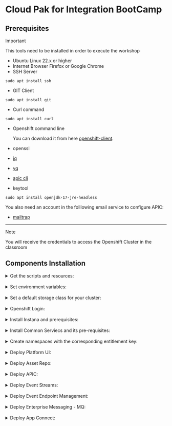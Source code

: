 # Cloud Pak for Integration BootCamp

## Prerequisites
> [!IMPORTANT]
> This tools need to be installed in order to execute the workshop
- Ubuntu Linux 22.x or higher
- Internet Browser Firefox or Google Chrome
- SSH Server
```
sudo apt install ssh
```
- GIT Client
```
sudo apt install git
```
- Curl command
```
sudo apt install curl
```
- Openshift command line

   You can download it from here [openshift-client](https://mirror.openshift.com/pub/openshift-v4/x86_64/clients/ocp/4.14.21/openshift-client-linux-4.14.21.tar.gz).
- openssl
- [jq](https://stedolan.github.io/jq/)
- [yq](https://github.com/mikefarah/yq/releases/download/v4.43.1/yq_linux_amd64)
- [apic cli](https://github.com/fxnaranjo/cp4i-bootcamp/blob/main/apic/toolkit-linux.tgz)
- keytool
```
sudo apt install openjdk-17-jre-headless
```
You also need an account in the folllowing email service to configure APIC:

- [mailtrap](https://mailtrap.io/)

---

> [!NOTE]
> You will receive the credentials to access the Openshift Cluster in the classroom

## Components Installation



<details>
<summary>
Get the scripts and resources:
</summary>

1. Clone the repository:
   ```
   git clone https://github.com/fxnaranjo/cp4i-bootcamp
   ```
</details>
&nbsp; 

<details>
<summary>
Set environment variables:
</summary>

1. Set CP4I version:
   ```
   export CP4I_VER=2023.4
   ```
2. Set the OCP type based on the storage classes in your cluster:
   ```
   export OCP_TYPE=ODF
   ```
3. Configure mail server Credentials
   ```
   export MAILTRAP_USER=<my-mailtrap-user>
   export MAILTRAP_PWD=<my-mailtrap-pwd>
   ```
</details>
&nbsp; 

<details>
<summary>
Set a default storage class for your cluster:
</summary>

1. The OCP cluster was provisioned Tech Zone use the following script to set the proper default storage class:
   ```
   scripts/99-odf-tkz-set-scs.sh
   ```
</details>
&nbsp; 

<details>
<summary>
Openshift Login:
</summary>  

1. Run script:
   ```
   scripts/00b-logging-install.sh
   ```
   Confirm installation completed successfully, you can run the following commands:
   ```
   oc get csv -n openshift-logging
   oc get pods -n openshift-logging
   ```
   You should receive a response like this for each command respectively.
   ```
   NAME                            DISPLAY                            VERSION   REPLACES   PHASE
   cluster-logging.v5.6.1          Red Hat OpenShift Logging          5.6.1                Succeeded
   elasticsearch-operator.v5.6.1   OpenShift Elasticsearch Operator   5.6.1                Succeeded
   ```

   ```
   NAME                                            READY   STATUS      RESTARTS   AGE
   cluster-logging-operator-756b4c48cc-lhkzs       1/1     Running     0          6m41s
   collector-njm62                                 2/2     Running     0          5m36s
   collector-nxpmd                                 2/2     Running     0          5m36s
   collector-xjl96                                 2/2     Running     0          5m36s
   collector-xsv6b                                 2/2     Running     0          5m36s
   collector-z9k9l                                 2/2     Running     0          5m36s
   elasticsearch-cdm-dxgp4gmf-1-577dc997c-sk7kg    2/2     Running     0          5m36s
   elasticsearch-cdm-dxgp4gmf-2-5f5d564466-cgk6x   2/2     Running     0          5m35s
   elasticsearch-cdm-dxgp4gmf-3-8695d6658c-lxblf   2/2     Running     0          5m33s
   elasticsearch-im-app-27947625-m6qd9             0/1     Completed   0          2m58s
   elasticsearch-im-audit-27947625-ht4jj           0/1     Completed   0          2m58s
   elasticsearch-im-infra-27947625-r9j8c           0/1     Completed   0          2m58s
   kibana-746f699cc-72qfk                          2/2     Running     0          5m34s
   ```
</details>
&nbsp; 

<details>
<summary>
Install Instana and prerequisites:
</summary>

1. Deploy prerequisites runnning script:
   ```
   scripts/01a-tracing-install.sh
   ```
   To confirm the installation completed successfully you can run the following commands:
   ```
   oc get csv -n openshift-distributed-tracing
   oc get jaeger -n openshift-distributed-tracing
   ```
   You should receive a response like this for each command respectively.
   ```
   NAME                               DISPLAY                                                 VERSION    REPLACES                           PHASE
   elasticsearch-operator.v5.6.1      OpenShift Elasticsearch Operator                        5.6.1                                         Succeeded
   jaeger-operator.v1.39.0-3          Red Hat OpenShift distributed tracing platform          1.39.0-3   jaeger-operator.v1.34.1-5          Succeeded
   opentelemetry-operator.v0.63.1-4   Red Hat OpenShift distributed tracing data collection   0.63.1-4   opentelemetry-operator.v0.60.0-2   Succeeded
   ```

   ```
   NAME                         STATUS    VERSION   STRATEGY   STORAGE   AGE
   jaeger-all-in-one-inmemory   Running   1.39.0    allinone   memory    18m
   ```
2. Set environment variables:
   ```
   export ZONE_NAME=BOOTCAMP-ZONE
   export CLUSTER_NAME=<my-cluster-name>
   export INSTANA_APP_KEY=ORiJrirMTj6PiA67APP16g
   export INSTANA_SVC_ENDPOINT=ingress-coral-saas.instana.io
   export INSTANA_SVC_PORT=443
   ```
3. Install Instana running script:
   ```
   scripts/01b-instana-install.sh
   ```
   To confirm the installation completed successfully you can run the following commands:
   ```
   oc get csv -n instana-agent
   oc get pods -n instana-agent
   ```
   You should receive a response like this for each command respectively.
   ```
   NAME                               DISPLAY                                                 VERSION    REPLACES                           PHASE
   cert-manager.v1.11.0               cert-manager                                            1.11.0     cert-manager.v1.10.2               Succeeded
   elasticsearch-operator.v5.6.2      OpenShift Elasticsearch Operator                        5.6.2      elasticsearch-operator.v5.6.1      Succeeded
   instana-agent-operator.v2.0.9      Instana Agent Operator                                  2.0.9      instana-agent-operator.v2.0.8      Succeeded
   jaeger-operator.v1.39.0-3          Red Hat OpenShift distributed tracing platform          1.39.0-3   jaeger-operator.v1.34.1-5          Succeeded
   opentelemetry-operator.v0.63.1-4   Red Hat OpenShift distributed tracing data collection   0.63.1-4   opentelemetry-operator.v0.60.0-2   Succeeded
   ```

   ```
   NAME                  READY   STATUS    RESTARTS   AGE
   instana-agent-75dkm   1/1     Running   0          5m6s 
   instana-agent-8gr46   1/1     Running   0          5m6s
   instana-agent-xpj95   1/1     Running   0          5m6s
   instana-agent-xxncc   1/1     Running   0          5m6s
   instana-agent-zvflw   1/1     Running   0          5m6s
   ```
4. Set environment variable:
   ```
   export CP4I_TRACING=YES
   ```

</details>
&nbsp;

<details>
<summary>
Install Common Serviecs and its pre-requisites:
</summary>   

1. Install Cert Manager Operator:
   ```
   oc create -f resources/00-cert-manager-namespace.yaml
   oc create -f resources/00-cert-manager-operatorgroup.yaml
   oc create -f resources/00-cert-manager-subscription.yaml
   ```
   Confirm the subscription has been completed successfully before moving to the next step running the following command:
   ```
   oc get pods -n cert-manager-operator
   ```
   You should get a response like this:
   ```
   NAME                                                        READY   STATUS    RESTARTS   AGE
   cert-manager-operator-controller-manager-7f779b98b4-2f64r   2/2     Running   0          13h
   ```
2. Install Postgress SQL Catalog Source:
   ```
   oc create -f catalog-sources/${CP4I_VER}/01-postgress-sql-catalog-source-4.18.0.yaml
   ```
   Confirm the catalog source has been deployed successfully before moving to the next step running the following command:
   ```
   oc get pods -n openshift-marketplace | grep postgresql
   ```
   You should get a response like this:
   ```
   cloud-native-postgresql-catalog-jsmbk                             1/1     Running     0             14h
   ```
3. Install Common Services Catalog Source:
   ```
   oc create -f catalog-sources/${CP4I_VER}/02-common-services-catalog-source-4.4.0.yaml
   ```
   Confirm the catalog source has been deployed successfully before moving to the next step running the following command:
   ```
   oc get pods -n openshift-marketplace | grep opencloud
   ```
   You should get a response like this:
   ```
   opencloud-operators-fhbfd                                         1/1     Running     0             14h
   ```
4. Create the Common Services namespace:
   ```
   oc create namespace ibm-common-services
   ```
5. Install Common Services Operator:
   ```
   oc create -f subscriptions/${CP4I_VER}/00-common-service-subscription.yaml
   ```
   Confirm the operator has been deployed successfully before moving to the next step running the following command:
   ```
   oc get pods -n openshift-operators | grep ibm-common-service
   ```
   You should get a response like this:
   ```
   ibm-common-service-operator-8c9b944f4-nkkgb                       1/1     Running     0          14h
   ```
</details>
&nbsp; 

<details>
<summary>
Create namespaces with the corresponding entitlement key:
</summary>

1. Set your entitlement key:
   ```
   export ENT_KEY=<my-key>
   ```
2. Create namespaces:
   ```
   scripts/02a-cp4i-ns-key-config.sh
   ```
</details>
&nbsp; 

<details>
<summary>
Deploy Platform UI:
</summary>

1. Install Platform UI Catalog Source:
   ```
   oc create -f catalog-sources/${CP4I_VER}/03-platform-navigator-catalog-source-7.2.2.yaml
   ```
   Confirm the catalog source has been deployed successfully before moving to the next step running the following command: 
   ```
   oc get pods -n openshift-marketplace | grep ibm-integration-platform-navigator
   ```
   You should get a response like this:
   ```
   ibm-integration-platform-navigator-catalog-xsm4w                  1/1     Running     0             14h
   ```
2. Install Platform UI Operator:
   ```
   oc create -f subscriptions/${CP4I_VER}/01-platform-navigator-subscription.yaml
   ```
   Confirm the operator has been deployed successfully before moving to the next step running the following command:
   ```
   oc get pods -n openshift-operators | grep ibm-integration-platform-navigator
   ```
   You should get a response like this:
   ```
   ibm-integration-platform-navigator-operator-6489bb9b7-tcnz8       1/1     Running     0          14h
   ```
3. Deploy a Platform UI instance (this may take 15 minutes):
   ```
   oc create -f instances/${CP4I_VER}/common/01-platform-navigator-instance.yaml
   ```
   Confirm the instance has been deployed successfully before moving to the next step running the following command:
   ```
   oc get platformnavigator -n tools
   ```
   You should get a response like this:
   ```
   NAME             REPLICAS   VERSION      STATUS   READY   LASTUPDATE   AGE   MESSAGE
   cp4i-navigator   1          2023.4.1-0   Ready    True    13h          14h   Platform UI has been provisioned.
   ```
4. Once the Platform UI instance is up and running get the access info:
   ```
   scripts/03b-cp4i-access-info.sh
   ```
   Note the password is temporary and you will be required to change it the first time you log into Platform UI.
</details>
&nbsp; 

<details>
<summary>
Deploy Asset Repo: 
</summary>

1. Install Asset Repo Catalog Source:
   ```
   oc create -f catalog-sources/${CP4I_VER}/04-asset-repo-catalog-source-1.6.2.yaml
   ```
   Confirm the catalog source has been deployed successfully before moving to the next step running the following command: 
   ```
   oc get pods -n openshift-marketplace | grep ibm-integration-asset-repository
   ```
   You should get a response like this:
   ```
   ibm-integration-asset-repository-catalog-7cm4f                    1/1     Running     0             14h
   ```
2. Install Asset Repo Operator:
   ```
   oc create -f subscriptions/${CP4I_VER}/02-asset-repo-subscription.yaml
   ```
   Confirm the operator has been deployed successfully before moving to the next step running the following command:
   ```
   oc get pods -n openshift-operators | grep ibm-integration-asset-repository
   ```
   You should get a response like this:
   ```
   ibm-integration-asset-repository-operator-7d7785d9b5-thcgd        1/1     Running     0          14h
   ```
3. Deploy an Asset Repo instance (this may take 5 minutes):
   ```
   oc create -f instances/${CP4I_VER}/${OCP_TYPE}/02-asset-repo-ai-instance.yaml
   ```
   Confirm the instance has been deployed successfully before moving to the next step running the following command:
   ```
   oc get assetrepository -n tools
   ```
   You should get a response like this:
   ```
   NAME            PHASE   VERSION      AGE
   asset-repo-ai   Ready   2023.4.1-0   14h
   ```
</details>
&nbsp;

<details>
<summary>
Deploy APIC: 
</summary>

1. Install DataPower Catalog Source:
   ```
   oc create -f catalog-sources/${CP4I_VER}/05-datapower-catalog-source-1.9.1.yaml
   ```
   Confirm the catalog source has been deployed successfully before moving to the next step running the following command: 
   ```
   oc get pods -n openshift-marketplace | grep ibm-datapower
   ```
   You should get a response like this:
   ```
   ibm-datapower-operator-catalog-8kmfg                              1/1     Running     0             14h
   ```
2. Install APIC Catalog Source:
   ```
   oc create -f catalog-sources/${CP4I_VER}/07-api-connect-catalog-source-5.1.0.yaml
   ```
   Confirm the catalog source has been deployed successfully before moving to the next step running the following command: 
   ```
   oc get pods -n openshift-marketplace | grep ibm-apiconnect
   ```
   You should get a response like this:
   ```
   ibm-apiconnect-catalog-8hk4q                                      1/1     Running     0             14h
   ```
3. Install APIC Operator (including DataPower):
   ```
   oc create -f subscriptions/${CP4I_VER}/04-api-connect-subscription.yaml
   ```
   Confirm the operators have been deployed successfully before moving to the next step running the following commands:
   ```
   oc get pods -n openshift-operators | grep datapower
   oc get pods -n openshift-operators | grep ibm-apiconnect
   ```
   You should get responses like these:
   ```
   datapower-operator-55cd67ddd9-m2s89                               1/1     Running     0          14h
   datapower-operator-conversion-webhook-974b5c64d-lql8r             1/1     Running     0          14h
   ```
   ```
   ibm-apiconnect-7fcdd447c7-qh8wh                                   1/1     Running     0          14h
   ```
4. Deploy APIC instance with some extra features enabled (this may take 30 minutes):
   ```
   scripts/07d-apic-inst-deploy-instana.sh
   ```
   Confirm the installation completed successfully after receiving the email before moving to the next step running the following commands:
   ```
   oc get apiconnectcluster -n tools
   ```
   Note this will take almost 30 minutes, so be patient, and at the end you should get a response like this:
   ```
   NAME        READY   STATUS   VERSION    RECONCILED VERSION   MESSAGE                        AGE
   apim-demo   6/6     Ready    10.0.7.0   10.0.7.0-5560        API Connect cluster is ready   14h
   ```
5. Configure APIC integration with Instana:
   ```
   scripts/07e-apic-instana-config.sh
   ```
6. Configure the email server in APIC:
   ```
   scripts/07f-apic-initial-config.sh
   ```
7. Create a Provider Organization for admin user:
   ```
   scripts/07g-apic-new-porg-cs.sh
   ```
</details>
&nbsp;

<details>
<summary>
Deploy Event Streams: 
</summary>

1. Install Event Streams Catalog Source:
   ```
   oc create -f catalog-sources/${CP4I_VER}/08-event-streams-catalog-source-3.3.1.yaml
   ```
   Confirm the catalog source has been deployed successfully before moving to the next step running the following command: 
   ```
   oc get pods -n openshift-marketplace | grep ibm-eventstreams
   ```
   You should get a response like this:
   ```
   ibm-eventstreams-catalog-f9zhs                                    1/1     Running     0             14h
   ```
2. Install Event Streams Operator:
   ```
   oc create -f subscriptions/${CP4I_VER}/05-event-streams-subscription.yaml
   ```
   Confirm the operator has been deployed successfully before moving to the next step running the following command:
   ```
   oc get pods -n openshift-operators | grep eventstreams-cluster
   ```
   You should get a response like this:
   ```
   eventstreams-cluster-operator-fb7796569-nxn8d                     1/1     Running     0          13h
   ```
3. Deploy Event Streams instance (this may take 8 minutes):
   ```
   oc create -f instances/${CP4I_VER}/${OCP_TYPE}/05-event-streams-instance.yaml
   ```
   Confirm the instance has been deployed successfully before moving to the next step running the following command:
   ```
   oc get eventstreams -n tools
   ```
   Note this will take few minutes, so be patient, and at some point you may see some errors, but at the end you should get a response like this:
   ```
   NAME      STATUS
   es-demo   Ready
   ```
4. Create topics and users:
   ```
   oc create -f resources/02a-es-initial-config.yaml
   ```
5. Enable Kafka Connect:
   ```
   scripts/08c-event-streams-kafka-connect-config.sh
   ```
   Confirm the instance has been deployed successfully before moving to the next step running the following command:
   ```
   oc get kafkaconnects -n tools
   ```
   Note this will take few minutes, but at the end you should get a response like this:
   ```
   NAME                  DESIRED REPLICAS   READY
   jgr-connect-cluster   1                  True
   ```
6. Enable Kafka Connector:
   ```
   scripts/08e-event-streams-kafka-connector-datagen-config.sh
   ```
   Confirm the instances has been deployed successfully before moving to the next step running the following command:
   ```
   oc get kafkaconnector -n tools
   ```
   Note this will take few minutes, but at the end you should get a response like this:
   ```
   NAME                 CLUSTER               CONNECTOR CLASS                                                         MAX TASKS   READY
   kafka-datagen        jgr-connect-cluster   com.ibm.eventautomation.demos.loosehangerjeans.DatagenSourceConnector   1           True
   kafka-datagen-avro   jgr-connect-cluster   com.ibm.eventautomation.demos.loosehangerjeans.DatagenSourceConnector   1           True
   ```
</details>
&nbsp;

<details>
<summary>
Deploy Event Endpoint Management: 
</summary>

1. Install EEM Catalog Source:
   ```
   oc create -f catalog-sources/${CP4I_VER}/13-eem-catalog-source-11.1.3.yaml
   ```
   Confirm the catalog source has been deployed successfully before moving to the next step running the following command: 
   ```
   oc get pods -n openshift-marketplace | grep ibm-eventendpointmanagement
   ```
   You should get a response like this:
   ```
   ibm-eventendpointmanagement-catalog-vm7zf                         1/1     Running     0              3d23h
   ```
2. Install EEM Operator:
   ```
   oc create -f subscriptions/${CP4I_VER}/09-eem-subscription.yaml
   ```
   Confirm the operator has been deployed successfully before moving to the next step running the following command:
   ```
   oc get pods -n openshift-operators | grep ibm-eem
   ```
   You should get a response like this:
   ```
   ibm-eem-operator-58b798fb99-lg9sp                                 1/1     Running     0              3d23h
   ```
3. Set passwords via environment variables:
   ```
   export EEM_ADMIN_PWD=admin
   export EEM_USER_PWD=admin
   ```
4. Deploy EEM Manager instance:
   ```
   scripts/19a-eem-manager-inst-deploy.sh
   ```
   Confirm the instance has been deployed successfully before moving to the next step running the following command:
   ```
   oc get eventendpointmanagement -n tools
   ```
   Note this will take few minutes, so be patient, but at the end you should get a response like this:
   ```
   NAME           PHASE     RECONCILED VERSION   UI ENDPOINT                                                                                       GATEWAY ENDPOINT
   eem-mgr-demo   Running   11.1.1               https://eem-mgr-demo-ibm-eem-manager-tools.apps.6597480c8e1478001153ba0d.cloud.techzone.ibm.com   https://eem-mgr-demo-ibm-eem-gateway-tools.apps.6597480c8e1478001153ba0d.cloud.techzone.ibm.com
   ```
5. Deploy EEM Gateway instance:
   ```
   scripts/19b-eem-gateway-inst-deploy.sh
   ```
   Confirm the instance has been deployed successfully before moving to the next step running the following command:
   ```
   oc get eventgateway -n tools
   ```
   Note this will take few minutes, so be patient, but at the end you should get a response like this:
   ```
   NAME          PHASE     RECONCILED VERSION   ENDPOINT
   eem-gw-demo   Running   11.1.1               https://eem-gw-demo-ibm-egw-rt-tools.apps.6597480c8e1478001153ba0d.cloud.techzone.ibm.com
   ```
6. Integrate EEM with APIC instance:
   1. Run script (wait for eem pod to restart):
      ```
      scripts/19c-eem-tls-profiles-apic-config.sh
      ```
   2. Run script:
      ```
      scripts/19d-eem-gateway-apic-config.sh
      ```
   3. Set environment variable:
      ```
      export EEM_APIC_INT=YES
      ```
7. Get token for post deployment configuration:

   Follow instructions listed [here](https://ibm.github.io/event-automation/eem/security/api-tokens/#creating-a-token)

8. Set environment variable for token:
   ```
   export EEM_TOKEN=<my-eem-token>
   ```
9. Populate EEM Catalog:
   ```
   scripts/19e-eem-manager-config.sh
   ```
</details>
&nbsp; 

<details>
<summary>
Deploy Enterprise Messaging - MQ: 
</summary>

1. Install MQ Catalog Source:
   ```
   oc create -f catalog-sources/${CP4I_VER}/09-mq-catalog-source-3.1.0.yaml 
   ```
   Confirm the catalog source has been deployed successfully before moving to the next step running the following command: 
   ```
   oc get pods -n openshift-marketplace | grep ibmmq
   ```
   You should get a response like this:
   ```
   ibmmq-operator-catalogsource-4h9ql                                1/1     Running     0              3d23h
   ```
2. Install MQ Operator:
   ```
   oc create -f subscriptions/${CP4I_VER}/06-mq-subscription.yaml
   ```
   Confirm the operator has been deployed successfully before moving to the next step running the following command:
   ```
   oc get pods -n openshift-operators | grep ibm-mq
   ```
   You should get a response like this:
   ```
   ibm-mq-operator-5965468479-btnkh                                  1/1     Running     0               3d23h
   ```
3. Set MQ namespace environment variable:
   ```
   export MQ_NAMESPACE=cp4i-mq
   ```
4. Create certificates and extra route:
   ```
   scripts/10a-qmgr-pre-config.sh
   ```
5. Create configmap with MQ configuration:
   ```
   oc create -f resources/03c-qmgr-mqsc-config.yaml
   ```
6. Deploy MQ Queue Manager instance:
   ```
   scripts/10b-qmgr-inst-deploy.sh
   ```
   Confirm the instance has been deployed successfully before moving to the next step running the following command:
   ```
   oc get queuemanager -n tools
   ```
   Note this will take few minutes, but at the end you should get a response like this:
   ```
   NAME        PHASE
   qmgr-demo   Running
   ```
7. Deploy Kafka Connect MQ Connectors (optional):
   1. MQ Source Connector:
      ```
      oc create -f resources/02b-es-mq-source.yaml
      ```
   2. MQ Sink Connector:
      ```
      oc create -f resources/02c-es-mq-sink.yaml
      ```
</details>
&nbsp;

<details>
<summary>
Deploy App Connect: 
</summary>

1. Install App Connect Catalog Source:
   ```
   oc create -f catalog-sources/${CP4I_VER}/10-app-connect-catalog-source-11.3.0.yaml 
   ```
   Confirm the catalog source has been deployed successfully before moving to the next step running the following command: 
   ```
   oc get pods -n openshift-marketplace | grep appconnect
   ```
   You should get a response like this:
   ```
   appconnect-operator-catalogsource-qt2p5                           1/1     Running     0              3d23h
   ```
2. Install App Connect Operator:
   ```
   oc create -f subscriptions/${CP4I_VER}/07-app-connect-subscription.yaml
   ```
   Confirm the operator has been deployed successfully before moving to the next step running the following command:
   ```
   oc get pods -n openshift-operators | grep ibm-appconnect
   ```
   You should get a response like this:
   ```
   ibm-appconnect-operator-7d789b5b4c-cr8qw                          1/1     Running     2 (3d4h ago)    3d23h
   ```
3. Deploy Dashboard instance:
   ```
   oc create -f instances/${CP4I_VER}/${OCP_TYPE}/06-ace-dashboard-instance.yaml
   ```
   Confirm the instance has been deployed successfully before moving to the next step running the following command:
   ```
   oc get dashboard -n tools
   ```
   Note this will take few minutes, but at the end you should get a response like this:
   ```
   NAME            RESOLVEDVERSION   REPLICAS   CUSTOMIMAGES   STATUS   URL                                                                                   AGE
   ace-dashboard   12.0.10.0-r3      1          false          Ready    https://ace-dashboard-ui-tools.apps.6597480c8e1478001153ba0d.cloud.techzone.ibm.com   3d23h
   ```
4. Deploy Designer Authoring instance:  
   1. Deploy Designer Authoring instance (optional)
   ```
   oc create -f instances/${CP4I_VER}/${OCP_TYPE}/08-ace-designer-local-ai-instance.yaml
   ```
   Confirm the instance has been deployed successfully before moving to the next step running the following command:
   ```
   oc get designerauthoring -n tools
   ```
   Note this will take few minutes, but at the end you should get a response like this:
   ```
   NAME              RESOLVEDVERSION   URL                                                                                     CUSTOMIMAGES   STATUS   AGE
   ace-designer-ai   12.0.10.0-r3      https://ace-designer-ai-ui-tools.apps.6597480c8e1478001153ba0d.cloud.techzone.ibm.com   false          Ready    3d23h
   ```
5. Create Bar Auth Configuration:
   ```
   scripts/11-ace-config-barauth-github.sh
   ```
6. Create Policy Configuration to integrate with MQ:
      ```
      scripts/12a-ace-config-policy-mq.sh
      ```
7. Deploy Integration Runtime instances related to MQ and the API:
      ```
      scripts/12c-ace-is-apis-inst-deploy.sh
      ```
      You can check the status using the following command:
      ```
      oc get integrationruntimes -n tools
      ```
8. Configure Sales Force Connector (optional):
      1. Set Environment Variables:  
         ```
         export SF_USER=fnaranjo@fxn.com
         export SF_PWD=A80i76gj1983dkpFG97T1y5ByVr3ZLepgzzHDJi
         export SF_CLIENT_ID=3MVG9FMtW0XJDLd0_VsoneRJQoAKAWhBwmWlGyDaNRQ7sGkk3ZIWO6uqHpZ1SX.khFqOx6G3ALcyL.zKi8iz8
         export SF_CLIENT_SECRET=2819D935729B9288EB456CB9CAB088D647353906784E8FFC6E9AD6AF41A14120
         export SF_LOGIN_URL=https://fxncom-dev-ed.my.salesforce.com
         ```
      2. Create Sales Force Account Configuration:
         ```
         scripts/12b-ace-config-accounts-sf.sh
         ```
      3. Set Environment Variable:
         ```
         export SF_CONNECTOR=YES
         ```
9. Deploy Integration Runtime instance related to SF:
      ```
      scripts/12d-ace-is-sf-inst-deploy.sh
      ```
10. Create Configurations related to ES:
      ```
      scripts/15a-ace-config-policy-es-scram.sh
      scripts/15b-ace-config-setdbparms-es-scram.sh
      scripts/15c-ace-config-truststore-es.sh
      ```
11. Deploy Integration Runtime instance related to ES:
      ```
      scripts/15d-ace-is-extra-inst-deploy.sh
      ```
12. Create Configuration for User Defined Policy:
      ```
      scripts/16-ace-config-policy-udp.sh
      ```
13. Create Configurations related to eMail server:
      ```
      scripts/17a-ace-config-policy-email.sh
      scripts/17b-ace-config-setdbparms-email.sh
      ```
14. Deploy Integration Runtime instance related to eMail:
      ```
      scripts/18a-ace-is-kafka-inst-deploy.sh
      ```
</details>
&nbsp; 